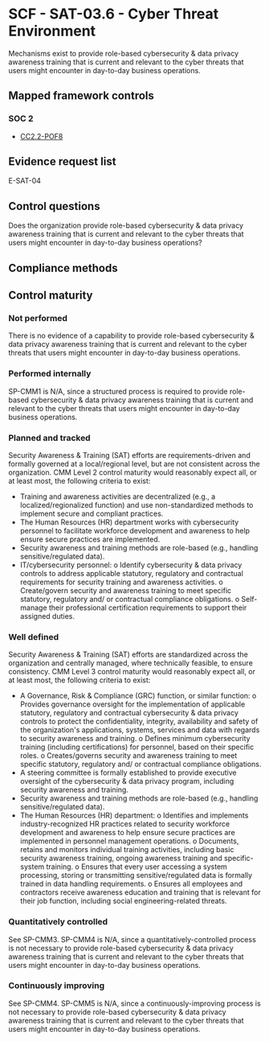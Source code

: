 # SCF - SAT-03.6 - Cyber Threat Environment
Mechanisms exist to provide role-based cybersecurity & data privacy awareness training that is current and relevant to the cyber threats that users might encounter in day-to-day business operations.
## Mapped framework controls
### SOC 2
- [CC2.2-POF8](../soc2/cc22-pof8.md)

## Evidence request list
E-SAT-04

## Control questions
Does the organization provide role-based cybersecurity & data privacy awareness training that is current and relevant to the cyber threats that users might encounter in day-to-day business operations?

## Compliance methods


## Control maturity
### Not performed
There is no evidence of a capability to provide role-based cybersecurity & data privacy awareness training that is current and relevant to the cyber threats that users might encounter in day-to-day business operations.

### Performed internally
SP-CMM1 is N/A, since a structured process is required to provide role-based cybersecurity & data privacy awareness training that is current and relevant to the cyber threats that users might encounter in day-to-day business operations.

### Planned and tracked
Security Awareness & Training (SAT) efforts are requirements-driven and formally governed at a local/regional level, but are not consistent across the organization. CMM Level 2 control maturity would reasonably expect all, or at least most, the following criteria to exist:
- Training and awareness activities are decentralized (e.g., a localized/regionalized function) and use non-standardized methods to implement secure and compliant practices.
- The Human Resources (HR) department works with cybersecurity personnel to facilitate workforce development and awareness to help ensure secure practices are implemented.
- Security awareness and training methods are role-based (e.g., handling sensitive/regulated data).
- IT/cybersecurity personnel:
o	Identify cybersecurity & data privacy controls to address applicable statutory, regulatory and contractual requirements for security training and awareness activities.
o	Create/govern security and awareness training to meet specific statutory, regulatory and/ or contractual compliance obligations.
o	Self-manage their professional certification requirements to support their assigned duties.

### Well defined
Security Awareness & Training (SAT) efforts are standardized across the organization and centrally managed, where technically feasible, to ensure consistency. CMM Level 3 control maturity would reasonably expect all, or at least most, the following criteria to exist:
- A Governance, Risk & Compliance (GRC) function, or similar function:
o	Provides governance oversight for the implementation of applicable statutory, regulatory and contractual cybersecurity & data privacy controls to protect the confidentiality, integrity, availability and safety of the organization's applications, systems, services and data with regards to security awareness and training.
o	Defines minimum cybersecurity training (including certifications) for personnel, based on their specific roles.
o	Creates/governs security and awareness training to meet specific statutory, regulatory and/ or contractual compliance obligations.
- A steering committee is formally established to provide executive oversight of the cybersecurity & data privacy program, including security awareness and training.
- Security awareness and training methods are role-based (e.g., handling sensitive/regulated data).
- The Human Resources (HR) department:
o	Identifies and implements industry-recognized HR practices related to security workforce development and awareness to help ensure secure practices are implemented in personnel management operations.
o	Documents, retains and monitors individual training activities, including basic security awareness training, ongoing awareness training and specific-system training.
o	Ensures that every user accessing a system processing, storing or transmitting sensitive/regulated data is formally trained in data handling requirements.
o	Ensures all employees and contractors receive awareness education and training that is relevant for their job function, including social engineering-related threats.

### Quantitatively controlled
See SP-CMM3. SP-CMM4 is N/A, since a quantitatively-controlled process is not necessary to provide role-based cybersecurity & data privacy awareness training that is current and relevant to the cyber threats that users might encounter in day-to-day business operations.

### Continuously improving
See SP-CMM4. SP-CMM5 is N/A, since a continuously-improving process is not necessary to provide role-based cybersecurity & data privacy awareness training that is current and relevant to the cyber threats that users might encounter in day-to-day business operations.

